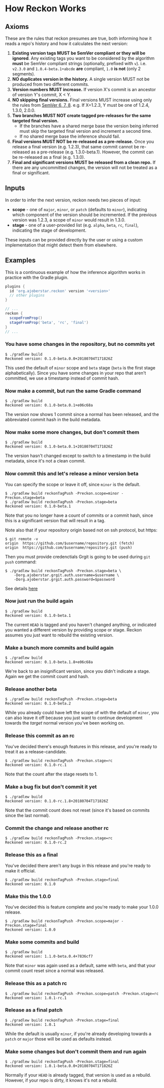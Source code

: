 # How Reckon Works

## Axioms

These are the rules that reckon presumes are true, both informing how it reads a repo's history and how it calculates the next version:

1.  **Existing version tags MUST be SemVer compliant or they will be ignored**. Any existing tags you want to be considered by the algorithm **must** be SemVer compliant strings (optionally, prefixed with `v`). i.e. `v2.3.0` and `1.0.4-beta.1+abcde` **are** compliant, `1.0` **is not** (only 2 segments).
1.  **NO duplicates version in the history.** A single version MUST not be produced from two different commits.
1.  **Version numbers MUST increase.** If version X's commit is an ancestor of version Y's commit, X < Y.
1.  **NO skipping final versions.** Final versions MUST increase using only the rules from [SemVer 6, 7, 8](http://semver.org/spec/v2.0.0.html). e.g. If X=1.2.3, Y must be one of 1.2.4, 1.3.0, 2.0.0.
1.  **Two branches MUST NOT create tagged pre-releases for the same targeted final version.**
    - If the branches have a shared merge base the version being inferred must skip the targeted final version and increment a second time.
    - If no shared merge base the inference should fail.
1.  **Final versions MUST NOT be re-released as a pre-release.** Once you release a final version (e.g. 1.2.3), that same commit cannot be re-released as a pre-release (e.g. 1.3.0-beta.1). However, the commit can be re-released as a final (e.g. 1.3.0).
1.  **Final and significant versions MUST be released from a clean repo.** If there are any uncommitted changes, the version will not be treated as a final or significant.

## Inputs

In order to infer the next version, reckon needs two pieces of input:

- **scope** - one of `major`, `minor`, or `patch` (defaults to `minor`), indicating which component of the version should be incremented. If the previous version was 1.2.3, a scope of `minor` would result in 1.3.0.
- **stage** - one of a user-provided list (e.g. `alpha`, `beta`, `rc`, `final`), indicating the stage of development.

These inputs can be provided directly by the user or using a custom implementation that might detect them from elsewhere.

## Examples

This is a continuous example of how the inference algorithm works in practice with the Gradle plugin.

```groovy
plugins {
  id 'org.ajoberstar.reckon' version '<version>'
  // other plugins
}

// ...
reckon {
  scopeFromProp()
  stageFromProp('beta', 'rc', 'final')
}
// ...
```

### You have some changes in the repository, but no commits yet

```
$ ./gradlew build
Reckoned version: 0.1.0-beta.0.0+20180704T171826Z
```

This used the default of `minor` scope and `beta` stage (`beta` is the first stage alphabetically). Since you have some changes in your repo that aren't committed, we use a timestamp instead of commit hash.

### Now make a commit, but run the same Gradle command

```
$ ./gradlew build
Reckoned version: 0.1.0-beta.0.1+e06c68a
```

The version now shows 1 commit since a normal has been released, and the abbreviated commit hash in the build metadata.

### Now make some more changes, but don't commit them

```
$ ./gradlew build
Reckoned version: 0.1.0-beta.0.1+20180704T171826Z
```

The version hasn't changed except to switch to a timestamp in the build metadata, since it's not a clean commit.

### Now commit this and let's release a minor version beta

You can specify the scope or leave it off, since `minor` is the default.

```
$ ./gradlew build reckonTagPush -Preckon.scope=minor -Preckon.stage=beta
$ ./gradlew build reckonTagPush -Preckon.stage=beta
Reckoned version: 0.1.0-beta.1
```

Note that you no longer have a count of commits or a commit hash, since this is a significant version that will result in a tag.

Note also that if your repository origin based not on ssh protocol, but https:

```shell
$ git remote -v
origin  https://github.com/$username/repository.git (fetch)
origin  https://github.com/$username/repository.git (push)
```

Then you must provide credenctials Grgit is going to be used during `git push` command:

```shell
$ ./gradlew build reckonTagPush -Preckon.stage=beta \
    -Dorg.ajoberstar.grgit.auth.username=$username \
    -Dorg.ajoberstar.grgit.auth.password=$password
```

See details [here](http://ajoberstar.org/grgit/grgit-authentication.html)

### Now just run the build again

```
$ ./gradlew build
Reckoned version: 0.1.0-beta.1
```

The current `HEAD` is tagged and you haven't changed anything, or indicated you wanted a different version by providing scope or stage. Reckon assumes you just want to rebuild the existing version.

### Make a bunch more commits and build again

```
$ ./gradlew build
Reckoned version: 0.1.0-beta.1.8+e06c68a
```

We're back to an insignificant version, since you didn't indicate a stage. Again we get the commit count and hash.

### Release another beta

```
$ ./gradlew build reckonTagPush -Preckon.stage=beta
Reckoned version: 0.1.0-beta.2
```

While you already could have left the scope of with the default of `minor`, you can also leave it off because you just want to continue development towards the _target_ normal version you've been working on.

### Release this commit as an rc

You've decided there's enough features in this release, and you're ready to treat it as a release-candidate.

```
$ ./gradlew build reckonTagPush -Preckon.stage=rc
Reckoned version: 0.1.0-rc.1
```

Note that the count after the stage resets to 1.

### Make a bug fix but don't commit it yet

```
$ ./gradlew build
Reckoned version: 0.1.0-rc.1.8+20180704T171826Z
```

Note that the commit count does not reset (since it's based on commits since the last normal).

### Commit the change and release another rc

```
$ ./gradlew build reckonTagPush -Preckon.stage=rc
Reckoned version: 0.1.0-rc.2
```

### Release this as a final

You've decided there aren't any bugs in this release and you're ready to make it official.

```
$ ./gradlew build reckonTagPush -Preckon.stage=final
Reckoned version: 0.1.0
```

### Make this the 1.0.0

You've decided this is feature complete and you're ready to make your 1.0.0 release.

```
$ ./gradlew build reckonTagPush -Preckon.scope=major -Preckon.stage=final
Reckoned version: 1.0.0
```

### Make some commits and build

```
$ ./gradlew build
Reckoned version: 1.1.0-beta.0.4+7836cf7
```

Note that `minor` was again used as a default, same with `beta`, and that your commit count reset since a normal was released.

### Release this as a patch rc

```
$ ./gradlew build reckonTagPush -Preckon.scope=patch -Preckon.stage=rc
Reckoned version: 1.0.1-rc.1
```

### Release as a final patch

```
$ ./gradlew build reckonTagPush -Preckon.stage=final
Reckoned version: 1.0.1
```

While the default is usually `minor`, if you're already developing towards a `patch` or `major` those will be used as defaults instead.

### Make some changes but don't commit them and run again

```
$ ./gradlew build reckonTagPush -Preckon.stage=final
Reckoned version: 1.0.1-beta.0.0+20180704T171826Z
```

Normally if your `HEAD` is already tagged, that version is used as a rebuild. However, if your repo is dirty, it knows it's not a rebuild.
